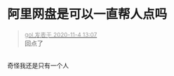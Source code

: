 # 阿里网盘是可以一直帮人点吗


<div class="quote"><blockquote><font size="2"><a href="https://www.hostloc.com/forum.php?mod=redirect&amp;goto=findpost&amp;pid=9401144&amp;ptid=761802" target="_blank"><font color="#999999">gol 发表于 2020-11-4 13:07</font></a></font><br />
回点了</blockquote></div><br />
奇怪我还是只有一个人
